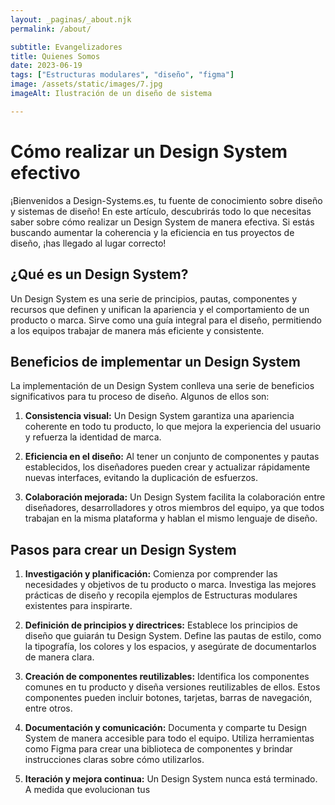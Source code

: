 ```yaml
---
layout: _paginas/_about.njk
permalink: /about/

subtitle: Evangelizadores
title: Quienes Somos
date: 2023-06-19
tags: ["Estructuras modulares", "diseño", "figma"]
image: /assets/static/images/7.jpg
imageAlt: Ilustración de un diseño de sistema

---
```


# Cómo realizar un Design System efectivo

¡Bienvenidos a Design-Systems.es, tu fuente de conocimiento sobre diseño y sistemas de diseño! En este artículo, descubrirás todo lo que necesitas saber sobre cómo realizar un Design System de manera efectiva. Si estás buscando aumentar la coherencia y la eficiencia en tus proyectos de diseño, ¡has llegado al lugar correcto!

## ¿Qué es un Design System?

Un Design System es una serie de principios, pautas, componentes y recursos que definen y unifican la apariencia y el comportamiento de un producto o marca. Sirve como una guía integral para el diseño, permitiendo a los equipos trabajar de manera más eficiente y consistente.

## Beneficios de implementar un Design System

La implementación de un Design System conlleva una serie de beneficios significativos para tu proceso de diseño. Algunos de ellos son:

1. **Consistencia visual:** Un Design System garantiza una apariencia coherente en todo tu producto, lo que mejora la experiencia del usuario y refuerza la identidad de marca.

2. **Eficiencia en el diseño:** Al tener un conjunto de componentes y pautas establecidos, los diseñadores pueden crear y actualizar rápidamente nuevas interfaces, evitando la duplicación de esfuerzos.

3. **Colaboración mejorada:** Un Design System facilita la colaboración entre diseñadores, desarrolladores y otros miembros del equipo, ya que todos trabajan en la misma plataforma y hablan el mismo lenguaje de diseño.

## Pasos para crear un Design System

1. **Investigación y planificación:** Comienza por comprender las necesidades y objetivos de tu producto o marca. Investiga las mejores prácticas de diseño y recopila ejemplos de Estructuras modulares existentes para inspirarte.

2. **Definición de principios y directrices:** Establece los principios de diseño que guiarán tu Design System. Define las pautas de estilo, como la tipografía, los colores y los espacios, y asegúrate de documentarlos de manera clara.

3. **Creación de componentes reutilizables:** Identifica los componentes comunes en tu producto y diseña versiones reutilizables de ellos. Estos componentes pueden incluir botones, tarjetas, barras de navegación, entre otros.

4. **Documentación y comunicación:** Documenta y comparte tu Design System de manera accesible para todo el equipo. Utiliza herramientas como Figma para crear una biblioteca de componentes y brindar instrucciones claras sobre cómo utilizarlos.

5. **Iteración y mejora continua:** Un Design System nunca está terminado. A medida que evolucionan tus